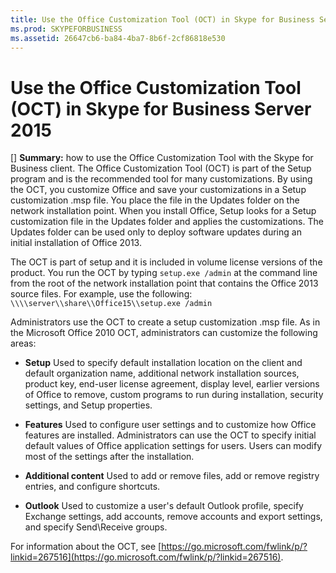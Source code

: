 ```yaml
---
title: Use the Office Customization Tool (OCT) in Skype for Business Server 2015
ms.prod: SKYPEFORBUSINESS
ms.assetid: 26647cb6-ba84-4ba7-8b6f-2cf86818e530
---
```



# Use the Office Customization Tool (OCT) in Skype for Business Server 2015
[] **Summary:** how to use the Office Customization Tool with the Skype for Business client.
The Office Customization Tool (OCT) is part of the Setup program and is the recommended tool for many customizations. By using the OCT, you customize Office and save your customizations in a Setup customization .msp file. You place the file in the Updates folder on the network installation point. When you install Office, Setup looks for a Setup customization file in the Updates folder and applies the customizations. The Updates folder can be used only to deploy software updates during an initial installation of Office 2013.
  
    
    

The OCT is part of setup and it is included in volume license versions of the product. You run the OCT by typing  `setup.exe /admin` at the command line from the root of the network installation point that contains the Office 2013 source files. For example, use the following:
 `\\\\server\\share\\Office15\\setup.exe /admin`
  
    
    

Administrators use the OCT to create a setup customization .msp file. As in the Microsoft Office 2010 OCT, administrators can customize the following areas:
- **Setup** Used to specify default installation location on the client and default organization name, additional network installation sources, product key, end-user license agreement, display level, earlier versions of Office to remove, custom programs to run during installation, security settings, and Setup properties.
    
  
- **Features** Used to configure user settings and to customize how Office features are installed. Administrators can use the OCT to specify initial default values of Office application settings for users. Users can modify most of the settings after the installation.
    
  
- **Additional content** Used to add or remove files, add or remove registry entries, and configure shortcuts.
    
  
- **Outlook** Used to customize a user's default Outlook profile, specify Exchange settings, add accounts, remove accounts and export settings, and specify Send\\Receive groups.
    
  
For information about the OCT, see  [https://go.microsoft.com/fwlink/p/?linkid=267516](https://go.microsoft.com/fwlink/p/?linkid=267516).
